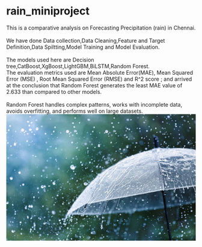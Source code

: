 # rain_miniproject
<html>
<head>
This is a comparative analysis on  Forecasting Precipitation (rain) in Chennai.
<br><br>
We have done Data collection,Data Cleaning,Feature and Target Definition,Data Spiltting,Model Training and Model Evaluation.
<br><br>
The models used here are Decision tree,CatBoost,XgBoost,LightGBM,BiLSTM,Random Forest.
<br>The evaluation metrics used are Mean Absolute Error(MAE), Mean Squared Error (MSE)
, Root Mean Squared Error (RMSE) and R^2 score ; and arrived at the conclusion that Random Forest generates the least MAE value of 2.633 than compared to other models.
<br><br>
Random Forest handles complex patterns, works with incomplete data, avoids overfitting, and performs well on large datasets.
<body>

<img src="istockphoto-1257951336-612x612.jpg">
    
</body>
</html>
